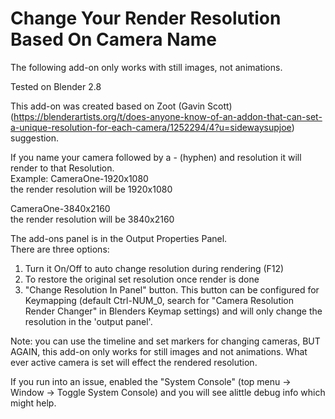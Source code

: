 # Change Your Render Resolution Based On Camera Name
The following add-on only works with still images, not animations.

Tested on Blender 2.8

This add-on was created based on Zoot (Gavin Scott) (https://blenderartists.org/t/does-anyone-know-of-an-addon-that-can-set-a-unique-resolution-for-each-camera/1252294/4?u=sidewaysupjoe) suggestion.

If you name your camera followed by a - (hyphen) and resolution it will render to that Resolution.  
Example: CameraOne-1920x1080  
the render resolution will be 1920x1080

CameraOne-3840x2160  
the render resolution will be 3840x2160

The add-ons panel is in the Output Properties Panel.  
There are three options:
1) Turn it On/Off to auto change resolution during rendering (F12)
2) To restore the original set resolution once render is done  
3) "Change Resolution In Panel" button. This button can be configured for Keymapping (default Ctrl-NUM_0, search for "Camera Resolution Render Changer" in Blenders Keymap settings) and will only change the resolution in the 'output panel'.

Note: you can use the timeline and set markers for changing cameras, BUT AGAIN, this add-on only works for still images and not animations. What ever active camera is set will effect the rendered resolution.

If you run into an issue, enabled the "System Console" (top menu -> Window -> Toggle System Console) and you will see alittle debug info which might help.

